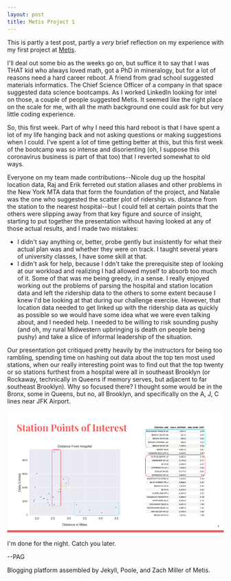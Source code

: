 ```yaml
---
layout: post
title: Metis Project 1
---
```


This is partly a test post, partly a *very* brief reflection on my experience with my first project at [Metis](http://thisismetis.com).

I'll deal out some bio as the weeks go on, but suffice it to say that I was THAT kid who always loved math, got a PhD in mineralogy, but for a lot of reasons need a hard career reboot. A friend from grad school suggested materials informatics. The Chief Science Officer of a company in that space suggested data science bootcamps. As I worked LinkedIn looking for intel on those, a couple of people suggested Metis. It seemed like the right place on the scale for me, with all the math background one could ask for but very little coding experience.

So, this first week. Part of why I need this hard reboot is that I have spent a lot of my life hanging back and not asking questions or making suggestions when I could. I've spent a lot of time getting better at this, but this first week of the bootcamp was so intense and disorienting (oh, I suppose this coronavirus business is part of that too) that I reverted somewhat to old ways.

Everyone on my team made contributions--Nicole dug up the hospital location data, Raj and Erik ferreted out station aliases and other problems in the New York MTA data that form the foundation of the project, and Natalie was the one who suggested the scatter plot of ridership vs. distance from the station to the nearest hospital--but I could tell at certain points that the others were slipping away from that key figure and source of insight, starting to put together the presentation without having looked at any of those actual results, and I made two mistakes:

* I didn't say anything or, better, probe gently but insistently for what their actual plan was and whether they were on track. I taught several years of university classes, I have some skill at that.
* I didn't ask for help, because I ddn't take the prerequisite step of looking at our workload and realizing I had allowed myself to absorb too much of it. Some of that was me being greedy, in a sense. I really enjoyed working out the problems of parsing the hospital and station location data and left the ridership data to the others to some extent because I knew I'd be looking at that during our challenge exercise. However, that location data needed to get linked up with the ridership data as quickly as possible so we would have some idea what we were even talking about, and I needed help. I needed to be willing to risk sounding pushy (and oh, my rural Midwestern upbringing is death on people being pushy) and take a slice of informal leadership of the situation.

Our presentation got critiqued pretty heavily by the instructors for being too rambling, spending time on hashing out data about the top ten most used stations, when our really interesting point was to find out that the top twenty or so stations furthest from a hospital were all in southeast Brooklyn (or Rockaway, technically in Queens if memory serves, but adjacent to far southeast Brooklyn). Why so focused there? I thought some would be in the Bronx, some in Queens, but no, all Brooklyn, and specifically on the A, J, C lines near JFK Airport.

![scatterplot](../images/LeastServedAreaPlot.png)

I'm done for the night. Catch you later.

--PAG

Blogging platform assembled by Jekyll, Poole, and Zach Miller of Metis.
